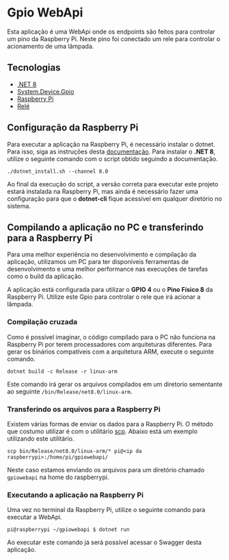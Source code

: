 # Gpio WebApi
Esta aplicação é uma WebApi onde os endpoints são feitos para controlar um pino da Raspberry Pi. Neste pino foi conectado um rele para controlar o acionamento de uma lâmpada. 

## Tecnologias
- [.NET 8](https://dotnet.microsoft.com/pt-br/download/dotnet/8.0)
- [System.Device.Gpio](https://www.nuget.org/packages/System.Device.Gpio/)
- [Raspberry Pi](https://www.raspberrypi.com/)
- [Relé](https://www.eletrogate.com/modulo-rele-1-canal-5v)

## Configuração da Raspberry Pi

Para executar a aplicação na Raspberry Pi, é necessário instalar o dotnet. Para isso, siga as instruções desta [documentação](https://learn.microsoft.com/en-us/dotnet/core/tools/dotnet-install-script). Para instalar o **.NET 8**, utilize o seguinte comando com o script obtido seguindo a documentação. 

```shell
./dotnet_install.sh --channel 8.0
```
Ao final da execução do script, a versão correta para executar este projeto estará instalada na Raspberry Pi, mas ainda é necessário fazer uma configuração para que o **dotnet-cli** fique acessível em qualquer diretório no sistema.


## Compilando a aplicação no PC e transferindo para a Raspberry Pi

Para uma melhor experiência no desenvolvimento e compilação da aplicação, utilizamos um PC para ter disponíveis ferramentas de desenvolvimento e uma melhor performance nas execuções de tarefas como o build da aplicação.

A aplicação está configurada para utilizar o **GPIO 4** ou o **Pino Físico 8** da Raspberry Pi. Utilize este Gpio para controlar o rele que irá acionar a lâmpada. 

### Compilação cruzada

Como é possível imaginar, o código compilado para o PC não funciona na Raspberry Pi por terem processadores com arquiteturas diferentes. Para gerar os binários compatíveis com a arquitetura ARM, execute o seguinte comando. 

```shell
dotnet build -c Release -r linux-arm
```
Este comando irá gerar os arquivos compilados em um diretorio sementante ao seguinte `/bin/Release/net8.0/linux-arm`. 


### Transferindo os arquivos para a Raspberry Pi

Existem várias formas de enviar os dados para a Raspberry Pi. O método que costumo utilizar é com o utilitário [scp](https://en.wikipedia.org/wiki/Secure_copy_protocol). Abaixo está um exemplo utilizando este utilitário.

```shell
scp bin/Release/net8.0/linux-arm/* pi@<ip da raspberrypi>:/home/pi/gpiowebapi/
```
Neste caso estamos enviando os arquivos para um diretório chamado `gpiowebapi` na home do raspberrypi.

### Executando a aplicação na Raspberry Pi

Uma vez no terminal da Raspberry Pi, utilize o seguinte comando para executar a WebApi.

```shell
pi@raspberrypi ~/gpiowebapi $ dotnet run
```
Ao executar este comando já será possível acessar o Swagger desta aplicação. 
